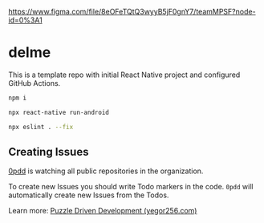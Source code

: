 https://www.figma.com/file/8eOFeTQtQ3wyyB5jF0gnY7/teamMPSF?node-id=0%3A1
# delme

This is a template repo with initial React Native project and configured GitHub Actions.

```sh
npm i

npx react-native run-android

npx eslint . --fix
```

## Creating Issues

[0pdd](https://www.0pdd.com/) is watching all public repositories in the organization.

To create new Issues you should write Todo markers in the code.
`0pdd` will automatically create new Issues from the Todos.

Learn more:
[Puzzle Driven Development (yegor256.com)](https://www.yegor256.com/2010/03/04/pdd.html)
